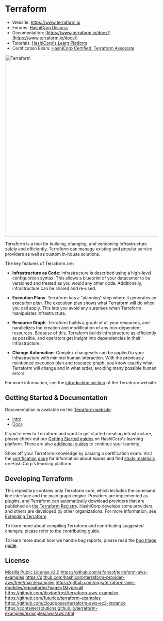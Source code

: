 Terraform
=========

- Website: https://www.terraform.io
- Forums: [HashiCorp Discuss](https://discuss.hashicorp.com/c/terraform-core)
- Documentation: [https://www.terraform.io/docs/](https://www.terraform.io/docs/)
- Tutorials: [HashiCorp's Learn Platform](https://learn.hashicorp.com/terraform)
- Certification Exam: [HashiCorp Certified: Terraform Associate](https://www.hashicorp.com/certification/#hashicorp-certified-terraform-associate)

<img alt="Terraform" src="https://www.datocms-assets.com/2885/1629941242-logo-terraform-main.svg" width="600px">

Terraform is a tool for building, changing, and versioning infrastructure safely and efficiently. Terraform can manage existing and popular service providers as well as custom in-house solutions.

The key features of Terraform are:

- **Infrastructure as Code**: Infrastructure is described using a high-level configuration syntax. This allows a blueprint of your datacenter to be versioned and treated as you would any other code. Additionally, infrastructure can be shared and re-used.

- **Execution Plans**: Terraform has a "planning" step where it generates an *execution plan*. The execution plan shows what Terraform will do when you call apply. This lets you avoid any surprises when Terraform manipulates infrastructure.

- **Resource Graph**: Terraform builds a graph of all your resources, and parallelizes the creation and modification of any non-dependent resources. Because of this, Terraform builds infrastructure as efficiently as possible, and operators get insight into dependencies in their infrastructure.

- **Change Automation**: Complex changesets can be applied to your infrastructure with minimal human interaction. With the previously mentioned execution plan and resource graph, you know exactly what Terraform will change and in what order, avoiding many possible human errors.

For more information, see the [introduction section](https://www.terraform.io/intro) of the Terraform website.

Getting Started & Documentation
-------------------------------
Documentation is available on the [Terraform website](https://www.terraform.io):
  - [Intro](https://www.terraform.io/intro/index.html)
  - [Docs](https://www.terraform.io/docs/index.html)

If you're new to Terraform and want to get started creating infrastructure, please check out our [Getting Started guides](https://learn.hashicorp.com/terraform#getting-started) on HashiCorp's learning platform. There are also [additional guides](https://learn.hashicorp.com/terraform#operations-and-development) to continue your learning.

Show off your Terraform knowledge by passing a certification exam. Visit the [certification page](https://www.hashicorp.com/certification/) for information about exams and find [study materials](https://learn.hashicorp.com/terraform/certification/terraform-associate) on HashiCorp's learning platform.

Developing Terraform
--------------------

This repository contains only Terraform core, which includes the command line interface and the main graph engine. Providers are implemented as plugins, and Terraform can automatically download providers that are published on [the Terraform Registry](https://registry.terraform.io). HashiCorp develops some providers, and others are developed by other organizations. For more information, see [Extending Terraform](https://www.terraform.io/docs/extend/index.html).

To learn more about compiling Terraform and contributing suggested changes, please refer to [the contributing guide](.github/CONTRIBUTING.md).

To learn more about how we handle bug reports, please read the [bug triage guide](./BUGPROCESS.md).

## License
[Mozilla Public License v2.0](https://github.com/hashicorp/terraform/blob/main/LICENSE)
https://github.com/alfonsof/terraform-aws-examples
https://github.com/hashicorp/terraform-provider-aws/tree/main/examples
https://github.com/orgs/terraform-aws-modules/repositories?page=1&type=all
https://github.com/diodonfrost/terraform-aws-examples
https://github.com/futurice/terraform-examples
https://github.com/cloudposse/terraform-aws-ec2-instance
https://containersolutions.github.io/terraform-examples/examples/aws/aws.html
